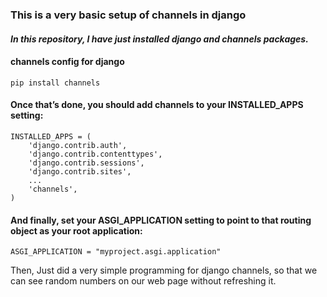 ### This is a very basic setup of channels in django

#### *In this repository, I have just installed django and channels packages.*

#### channels config for django

```
pip install channels
```

#### Once that’s done, you should add channels to your INSTALLED_APPS setting:
```
INSTALLED_APPS = (
    'django.contrib.auth',
    'django.contrib.contenttypes',
    'django.contrib.sessions',
    'django.contrib.sites',
    ...
    'channels',
)
```

#### And finally, set your ASGI_APPLICATION setting to point to that routing object as your root application:

```
ASGI_APPLICATION = "myproject.asgi.application"
```

Then, Just did a very simple programming for django channels, so that we can see random numbers on our web page without refreshing it.
